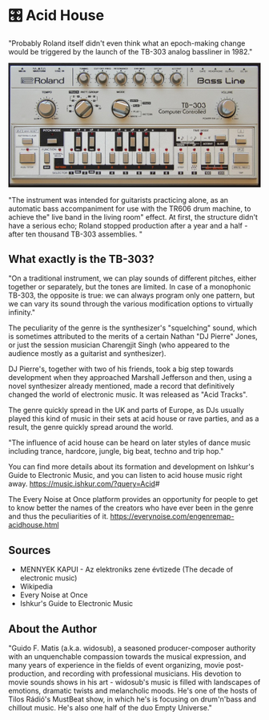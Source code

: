 # 🎛️ Acid House

"Probably Roland itself didn't even think what an epoch-making change would be
triggered by the launch of the TB-303 analog bassliner in 1982."

![tb-303](_static/images/acid-house/Acid_House.jpg)

"The instrument was intended for guitarists practicing alone, as an automatic
bass accompaniment for use with the TR606 drum machine, to achieve the" live
band in the living room" effect. At first, the structure didn't have a serious
echo; Roland stopped production after a year and a half - after ten thousand
TB-303 assemblies. "

## What exactly is the TB-303?

"On a traditional instrument, we can play sounds of different pitches, either
together or separately, but the tones are limited. In case of a monophonic
TB-303, the opposite is true: we can always program only one pattern, but we can
vary its sound through the various modification options to virtually infinity."

The peculiarity of the genre is the synthesizer's "squelching" sound, which is
sometimes attributed to the merits of a certain Nathan "DJ Pierre" Jones, or
just the session musician Charengjit Singh (who appeared to the audience mostly
as a guitarist and synthesizer).

DJ Pierre's, together with two of his friends, took a big step towards
development when they approached Marshall Jefferson and then, using a novel
synthesizer already mentioned, made a record that definitively changed the world
of electronic music. It was released as "Acid Tracks".

The genre quickly spread in the UK and parts of Europe, as DJs usually played
this kind of music in their sets at acid house or rave parties, and as a result,
the genre quickly spread around the world.

"The influence of acid house can be heard on later styles of dance music
including trance, hardcore, jungle, big beat, techno and trip hop."

You can find more details about its formation and development on Ishkur's Guide
to Electronic Music, and you can listen to acid house music right away.
<https://music.ishkur.com/?query=Acid>#

The Every Noise at Once platform provides an opportunity for people to get to
know better the names of the creators who have ever been in the genre and thus
the peculiarities of it. <https://everynoise.com/engenremap-acidhouse.html>

## Sources

- MENNYEK KAPUI - Az elektroniks zene évtizede (The decade of electronic music)
- Wikipedia
- Every Noise at Once
- Ishkur's Guide to Electronic Music

## About the Author

"Guido F. Matis (a.k.a. widosub), a seasoned producer-composer authority with an
unquenchable compassion towards the musical expression, and many years of
experience in the fields of event organizing, movie post-production, and
recording with professional musicians. His devotion to movie sounds shows in his
art - widosub's music is filled with landscapes of emotions, dramatic twists and
melancholic moods. He's one of the hosts of Tilos Rádió's MustBeat show, in
which he's is focusing on drum'n'bass and chillout music. He's also one half of
the duo Empty Universe."
